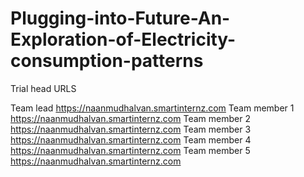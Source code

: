 # Plugging-into-Future-An-Exploration-of-Electricity-consumption-patterns
Trial head URLS

Team lead     https://naanmudhalvan.smartinternz.com
Team member 1 https://naanmudhalvan.smartinternz.com
Team member 2 https://naanmudhalvan.smartinternz.com
Team member 3 https://naanmudhalvan.smartinternz.com
Team member 4 https://naanmudhalvan.smartinternz.com
Team member 5 https://naanmudhalvan.smartinternz.com
